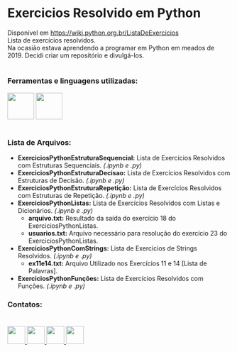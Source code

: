 # Exercicios Resolvido em Python

Disponível em https://wiki.python.org.br/ListaDeExercicios <br>
Lista de exercícios resolvidos.<br>
Na ocasião estava aprendendo a programar em Python em meados de 2019. Decidi criar um repositório e divulgá-los.

#

### Ferramentas e linguagens utilizadas:
<div>
<img height=60 width=60 src="https://cdn.jsdelivr.net/gh/devicons/devicon/icons/jupyter/jupyter-original-wordmark.svg" />
<img height=60 width=60 src="https://cdn.jsdelivr.net/gh/devicons/devicon/icons/python/python-original.svg" />
</div>

#
### Lista de Arquivos:

* <b>ExerciciosPythonEstruturaSequencial:</b> Lista de Exercícios Resolvidos com Estruturas Sequenciais. <i>(.ipynb e .py)</i>
* <b>ExerciciosPythonEstruturaDecisao:</b> Lista de Exercícios Resolvidos com Estruturas de Decisão. <i>(.ipynb e .py)</i>
* <b>ExerciciosPythonEstruturaRepetição:</b> Lista de Exercícios Resolvidos com Estruturas de Repetição. <i>(.ipynb e .py)</i>
* <b>ExerciciosPythonListas:</b> Lista de Exercícios Resolvidos com Listas e Dicionários. <i>(.ipynb e .py)</i>
  * <b>arquivo.txt:</b> Resultado da saída do exercício 18 do ExerciciosPythonListas.
  * <b>usuarios.txt:</b> Arquivo necessário para resolução do exercício 23 do ExerciciosPythonListas.
* <b>ExerciciosPythonComStrings:</b> Lista de Exercícios de Strings Resolvidos. <i>(.ipynb e .py)</i>
  * <b>ex11e14.txt:</b> Arquivo Utilizado nos Exercícios 11 e 14 [Lista de Palavras].
* <b>ExerciciosPythonFunções:</b> Lista de Exercícios Resolvidos com Funções. <i>(.ipynb e .py)</i>


### Contatos:
#
<div>  
  
  <a href="https://www.linkedin.com/in/tferreirasilva/">
    <img width=40 src="https://cdn.jsdelivr.net/gh/devicons/devicon/icons/linkedin/linkedin-original.svg" />
  </a>
 
  <a href = "mailto:thiago.ferreirawd@gmail.com">
      <img width=40 src="https://cdn.jsdelivr.net/gh/devicons/devicon/icons/google/google-original.svg" />
  </a>
  
  <a href = "https://www.facebook.com/thiago.ferreira.50746">
    <img width=40 src="https://cdn.jsdelivr.net/gh/devicons/devicon/icons/facebook/facebook-original.svg" />
  </a>
 
  <a href = "https://github.com/ThiagoFerreiraWD">
    <img width=40 src="https://cdn.jsdelivr.net/gh/devicons/devicon/icons/github/github-original.svg" />
  </a>     
</div>

